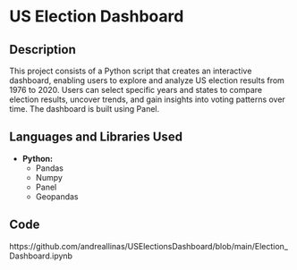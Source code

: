 <h1>US Election Dashboard</h1>

<h2>Description</h2>
This project consists of a Python script that creates an interactive dashboard, enabling users to explore and analyze US election results from 1976 to 2020. Users can select specific years and states to compare election results, uncover trends, and gain insights into voting patterns over time. The dashboard is built using Panel.
<br />


<h2>Languages and Libraries Used</h2>

- <b>Python:</b> 
   - Pandas</b>
   - Numpy</b>
   - Panel</b>
   - Geopandas</b>

<h2>Code</h2>
https://github.com/andreallinas/USElectionsDashboard/blob/main/Election_Dashboard.ipynb
